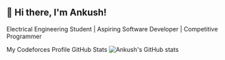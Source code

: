 ## 👋 Hi there, I'm Ankush!

Electrical Engineering Student |  Aspiring Software Developer |  Competitive Programmer

 My Codeforces Profile
GitHub Stats
![Ankush's GitHub stats](https://github-readme-stats.vercel.app/api?username=AdoritAnks-maker&show_icons=true&theme=tokyonight)


